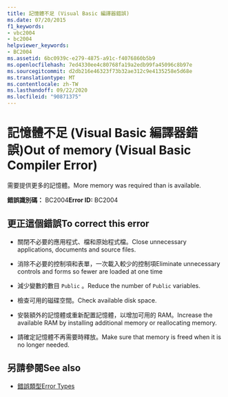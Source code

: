 ```yaml
---
title: 記憶體不足 (Visual Basic 編譯器錯誤)
ms.date: 07/20/2015
f1_keywords:
- vbc2004
- bc2004
helpviewer_keywords:
- BC2004
ms.assetid: 6bc0939c-e279-4875-a91c-f4076860b5b9
ms.openlocfilehash: 7ed4330ee4c80768fa19a2edb99fa45096c8b97e
ms.sourcegitcommit: d2db216e46323f73b32ae312c9e4135258e5d68e
ms.translationtype: MT
ms.contentlocale: zh-TW
ms.lasthandoff: 09/22/2020
ms.locfileid: "90871375"
---
```

# <a name="out-of-memory-visual-basic-compiler-error"></a><span data-ttu-id="144ab-102">記憶體不足 (Visual Basic 編譯器錯誤)</span><span class="sxs-lookup"><span data-stu-id="144ab-102">Out of memory (Visual Basic Compiler Error)</span></span>

<span data-ttu-id="144ab-103">需要提供更多的記憶體。</span><span class="sxs-lookup"><span data-stu-id="144ab-103">More memory was required than is available.</span></span>  
  
 <span data-ttu-id="144ab-104">**錯誤識別碼：** BC2004</span><span class="sxs-lookup"><span data-stu-id="144ab-104">**Error ID:** BC2004</span></span>  
  
## <a name="to-correct-this-error"></a><span data-ttu-id="144ab-105">更正這個錯誤</span><span class="sxs-lookup"><span data-stu-id="144ab-105">To correct this error</span></span>  
  
- <span data-ttu-id="144ab-106">關閉不必要的應用程式、檔和原始程式檔。</span><span class="sxs-lookup"><span data-stu-id="144ab-106">Close unnecessary applications, documents and source files.</span></span>  
  
- <span data-ttu-id="144ab-107">消除不必要的控制項和表單，一次載入較少的控制項</span><span class="sxs-lookup"><span data-stu-id="144ab-107">Eliminate unnecessary controls and forms so fewer are loaded at one time</span></span>  
  
- <span data-ttu-id="144ab-108">減少變數的數目 `Public` 。</span><span class="sxs-lookup"><span data-stu-id="144ab-108">Reduce the number of `Public` variables.</span></span>  
  
- <span data-ttu-id="144ab-109">檢查可用的磁碟空間。</span><span class="sxs-lookup"><span data-stu-id="144ab-109">Check available disk space.</span></span>  
  
- <span data-ttu-id="144ab-110">安裝額外的記憶體或重新配置記憶體，以增加可用的 RAM。</span><span class="sxs-lookup"><span data-stu-id="144ab-110">Increase the available RAM by installing additional memory or reallocating memory.</span></span>  
  
- <span data-ttu-id="144ab-111">請確定記憶體不再需要時釋放。</span><span class="sxs-lookup"><span data-stu-id="144ab-111">Make sure that memory is freed when it is no longer needed.</span></span>  
  
## <a name="see-also"></a><span data-ttu-id="144ab-112">另請參閱</span><span class="sxs-lookup"><span data-stu-id="144ab-112">See also</span></span>

- [<span data-ttu-id="144ab-113">錯誤類型</span><span class="sxs-lookup"><span data-stu-id="144ab-113">Error Types</span></span>](../../programming-guide/language-features/error-types.md)
